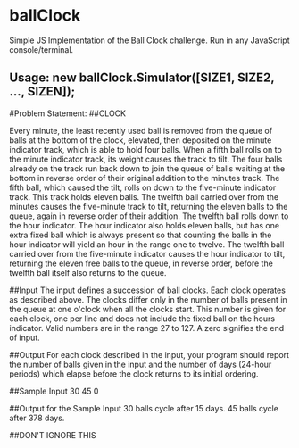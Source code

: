 # ballClock
Simple JS Implementation of the Ball Clock challenge. Run in any JavaScript console/terminal.


## Usage: new ballClock.Simulator([SIZE1, SIZE2, ..., SIZEN]);


#Problem Statement:
##CLOCK

Every minute, the least recently used ball is removed from the queue of balls at the bottom of the clock, elevated, then deposited on the minute indicator track, which is able to hold four balls. When a fifth ball rolls on to the minute indicator track, its weight causes the track to tilt. The four balls already on the track run back down to join the queue of balls waiting at the bottom in reverse order of their original addition to the minutes track. The fifth ball, which caused the tilt, rolls on down to the five-minute indicator track. This track holds eleven balls. The twelfth ball carried over from the minutes causes the five-minute track to tilt, returning the eleven balls to the queue, again in reverse order of their addition. The twelfth ball rolls down to the hour indicator. The hour indicator also holds eleven balls, but has one extra fixed ball which is always present so that counting the balls in the hour indicator will yield an hour in the range one to twelve. The twelfth ball carried over from the five-minute indicator causes the hour indicator to tilt, returning the eleven free balls to the queue, in reverse order, before the twelfth ball itself also returns to the queue.

##Input
The input defines a succession of ball clocks. Each clock operates as described above. The clocks differ only in the number of balls present in the queue at one o'clock when all the clocks start. This number is given for each clock, one per line and does not include the fixed ball on the hours indicator. Valid numbers are in the range 27 to 127. A zero signifies the end of input.

##Output
For each clock described in the input, your program should report the number of balls given in the input and the number of days (24-hour periods) which elapse before the clock returns to its initial ordering.

##Sample Input
30
45
0

##Output for the Sample Input
30 balls cycle after 15 days.
45 balls cycle after 378 days.


##DON'T IGNORE THIS
